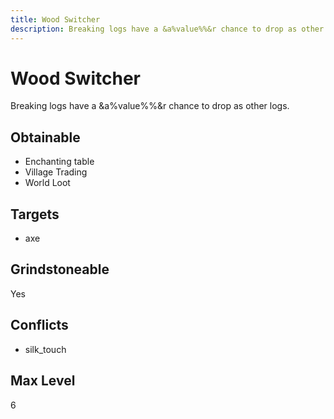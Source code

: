 ```yaml
---
title: Wood Switcher
description: Breaking logs have a &a%value%%&r chance to drop as other logs.
---
```

# Wood Switcher
Breaking logs have a &a%value%%&r chance to drop as other logs.
## Obtainable
- Enchanting table
- Village Trading
- World Loot
## Targets
- axe
## Grindstoneable
Yes
## Conflicts
- silk_touch
## Max Level
6
